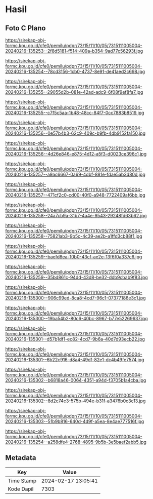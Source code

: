 # Hasil

## Foto C Plano

https://sirekap-obj-formc.kpu.go.id/cfe0/pemilu/pdpr/73/15/11/10/05/7315111005004-20240216-135253--2f8d5181-f514-409a-b354-9ad77c56293f.jpg

https://sirekap-obj-formc.kpu.go.id/cfe0/pemilu/pdpr/73/15/11/10/05/7315111005004-20240216-135254--78cd3156-1cb0-4737-8e91-de41aed2c698.jpg

https://sirekap-obj-formc.kpu.go.id/cfe0/pemilu/pdpr/73/15/11/10/05/7315111005004-20240216-135255--29055d2b-081e-42ad-adc9-6f08f9ef8fa7.jpg

https://sirekap-obj-formc.kpu.go.id/cfe0/pemilu/pdpr/73/15/11/10/05/7315111005004-20240216-135255--c7f5c5aa-1b48-48cc-84f7-0cc7883b8519.jpg

https://sirekap-obj-formc.kpu.go.id/cfe0/pemilu/pdpr/73/15/11/10/05/7315111005004-20240216-135256--0e57b4b3-62c9-409c-b9fb-4db9152fa150.jpg

https://sirekap-obj-formc.kpu.go.id/cfe0/pemilu/pdpr/73/15/11/10/05/7315111005004-20240216-135256--4d26e846-e875-4d12-a5f3-d0023ce396c1.jpg

https://sirekap-obj-formc.kpu.go.id/cfe0/pemilu/pdpr/73/15/11/10/05/7315111005004-20240216-135257--a9ac6667-0a69-4dbf-881e-fdae5ab3d80d.jpg

https://sirekap-obj-formc.kpu.go.id/cfe0/pemilu/pdpr/73/15/11/10/05/7315111005004-20240216-135257--471cf2c0-cd00-40f0-a948-7722409af6bb.jpg

https://sirekap-obj-formc.kpu.go.id/cfe0/pemilu/pdpr/73/15/11/10/05/7315111005004-20240216-135258--24a7cb9a-31b7-4a4e-9543-29248fd63b62.jpg

https://sirekap-obj-formc.kpu.go.id/cfe0/pemilu/pdpr/73/15/11/10/05/7315111005004-20240216-135258--75821ab3-9b5c-4c39-ae2b-a1ffd3cb88f1.jpg

https://sirekap-obj-formc.kpu.go.id/cfe0/pemilu/pdpr/73/15/11/10/05/7315111005004-20240216-135259--baefd8ea-10b0-43cf-ae2e-13f6f0a337c6.jpg

https://sirekap-obj-formc.kpu.go.id/cfe0/pemilu/pdpr/73/15/11/10/05/7315111005004-20240216-135259--35bd861c-94dd-43d8-be32-ddb9cbab9f83.jpg

https://sirekap-obj-formc.kpu.go.id/cfe0/pemilu/pdpr/73/15/11/10/05/7315111005004-20240216-135300--906c99ed-8ca8-4cd7-96c1-07377186e3c1.jpg

https://sirekap-obj-formc.kpu.go.id/cfe0/pemilu/pdpr/73/15/11/10/05/7315111005004-20240216-135300--19ba54b2-80c6-40bc-8967-b77e52269637.jpg

https://sirekap-obj-formc.kpu.go.id/cfe0/pemilu/pdpr/73/15/11/10/05/7315111005004-20240216-135301--d57b1df1-ec82-4cd7-9b6a-40d7d93ecb22.jpg

https://sirekap-obj-formc.kpu.go.id/cfe0/pemilu/pdpr/73/15/11/10/05/7315111005004-20240216-135301--6b22c916-d8a4-49df-82e1-dc4b49fe7574.jpg

https://sirekap-obj-formc.kpu.go.id/cfe0/pemilu/pdpr/73/15/11/10/05/7315111005004-20240216-135302--b6818a46-0064-4351-a94d-f3705b1a4cba.jpg

https://sirekap-obj-formc.kpu.go.id/cfe0/pemilu/pdpr/73/15/11/10/05/7315111005004-20240216-135302--8d2c74c3-575b-494e-b31f-a3476b0c3c13.jpg

https://sirekap-obj-formc.kpu.go.id/cfe0/pemilu/pdpr/73/15/11/10/05/7315111005004-20240216-135303--51b9b816-640d-4d9f-a5ea-8e4ae777516f.jpg

https://sirekap-obj-formc.kpu.go.id/cfe0/pemilu/pdpr/73/15/11/10/05/7315111005004-20240216-135254--a258dfe4-2768-4895-9b5b-3e5baef2abb5.jpg


## Metadata

| Key        | Value               |
| ---------- | ------------------- |
| Time Stamp | 2024-02-17 13:05:41 |
| Kode Dapil | 7303                |



